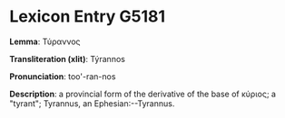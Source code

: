 # Lexicon Entry G5181

**Lemma**: Τύραννος

**Transliteration (xlit)**: Týrannos

**Pronunciation**: too'-ran-nos

**Description**:
a provincial form of the derivative of the base of κύριος; a "tyrant"; Tyrannus, an Ephesian:--Tyrannus.

